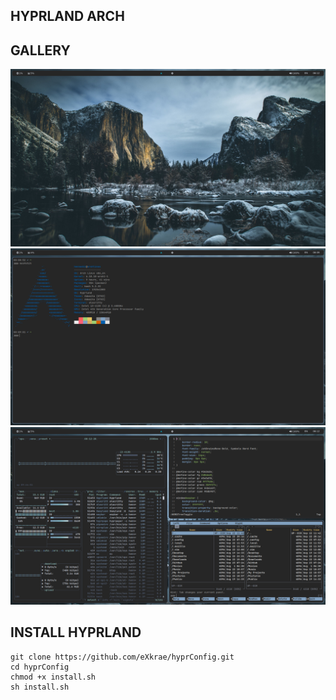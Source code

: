 ## HYPRLAND ARCH

## GALLERY
![gallery](img/001.png)
![gallery](img/002.png)
![gallery](img/003.png)

## INSTALL HYPRLAND
```
git clone https://github.com/eXkrae/hyprConfig.git
cd hyprConfig
chmod +x install.sh
sh install.sh
